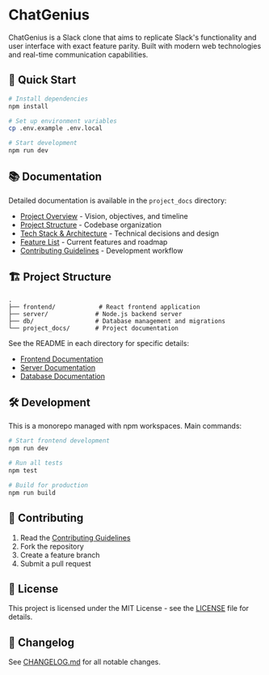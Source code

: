 # ChatGenius

ChatGenius is a Slack clone that aims to replicate Slack's functionality and user interface with exact feature parity. Built with modern web technologies and real-time communication capabilities.

## 🚀 Quick Start

```bash
# Install dependencies
npm install

# Set up environment variables
cp .env.example .env.local

# Start development
npm run dev
```

## 📚 Documentation

Detailed documentation is available in the `project_docs` directory:

- [Project Overview](project_docs/project_overview.md) - Vision, objectives, and timeline
- [Project Structure](project_docs/project_structure.md) - Codebase organization
- [Tech Stack & Architecture](project_docs/tech_stack_architecture.md) - Technical decisions and design
- [Feature List](project_docs/feature_list.md) - Current features and roadmap
- [Contributing Guidelines](project_docs/workflow_contribution_guidelines.md) - Development workflow

## 🏗️ Project Structure

```plaintext
.
├── frontend/            # React frontend application
├── server/             # Node.js backend server
├── db/                 # Database management and migrations
└── project_docs/       # Project documentation
```

See the README in each directory for specific details:

- [Frontend Documentation](frontend/README.md)
- [Server Documentation](server/README.md)
- [Database Documentation](db/README.md)

## 🛠️ Development

This is a monorepo managed with npm workspaces. Main commands:

```bash
# Start frontend development
npm run dev

# Run all tests
npm test

# Build for production
npm run build
```

## 🤝 Contributing

1. Read the [Contributing Guidelines](project_docs/workflow_contribution_guidelines.md)
2. Fork the repository
3. Create a feature branch
4. Submit a pull request

## 📄 License

This project is licensed under the MIT License - see the [LICENSE](LICENSE) file for details.

## 📝 Changelog

See [CHANGELOG.md](CHANGELOG.md) for all notable changes.
